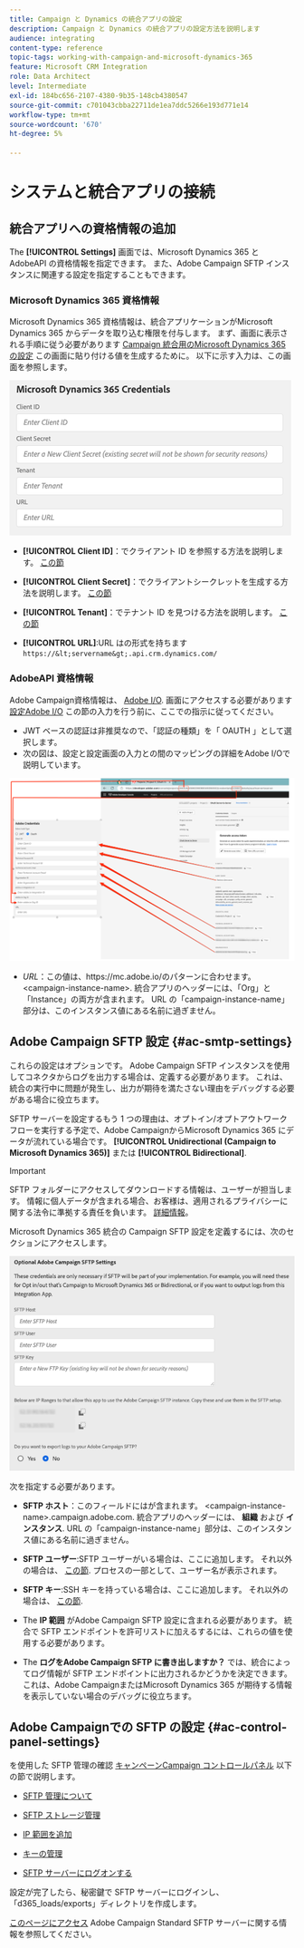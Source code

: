 ```yaml
---
title: Campaign と Dynamics の統合アプリの設定
description: Campaign と Dynamics の統合アプリの設定方法を説明します
audience: integrating
content-type: reference
topic-tags: working-with-campaign-and-microsoft-dynamics-365
feature: Microsoft CRM Integration
role: Data Architect
level: Intermediate
exl-id: 184bc656-2107-4380-9b35-148cb4380547
source-git-commit: c701043cbba22711de1ea7ddc5266e193d771e14
workflow-type: tm+mt
source-wordcount: '670'
ht-degree: 5%

---
```


# システムと統合アプリの接続

## 統合アプリへの資格情報の追加

The **[!UICONTROL Settings]** 画面では、Microsoft Dynamics 365 とAdobeAPI の資格情報を指定できます。 また、Adobe Campaign SFTP インスタンスに関連する設定を指定することもできます。

### Microsoft Dynamics 365 資格情報

Microsoft Dynamics 365 資格情報は、統合アプリケーションがMicrosoft Dynamics 365 からデータを取り込む権限を付与します。  まず、画面に表示される手順に従う必要があります [Campaign 統合用のMicrosoft Dynamics 365 の設定](../../integrating/using/d365-acs-configure-d365.md) この画面に貼り付ける値を生成するために。 以下に示す入力は、この画面を参照します。

![](assets/do-not-localize/d365-to-acs-ui-page-workflows-settings-d365.png)

* **[!UICONTROL Client ID]**：でクライアント ID を参照する方法を説明します。 [この節](../../integrating/using/d365-acs-configure-d365.md#register-a-new-app)

* **[!UICONTROL Client Secret]**：でクライアントシークレットを生成する方法を説明します。 [この節](../../integrating/using/d365-acs-configure-d365.md#generate-a-client-secret)

* **[!UICONTROL Tenant]**：でテナント ID を見つける方法を説明します。 [この節](../../integrating/using/d365-acs-configure-d365.md#get-the-tenant-id)

* **[!UICONTROL URL]**:URL はの形式を持ちます `https://&lt;servername&gt;.api.crm.dynamics.com/`

### AdobeAPI 資格情報

Adobe Campaign資格情報は、 [Adobe I/O](https://www.adobe.io/). 画面にアクセスする必要があります [設定Adobe I/O](../../integrating/using/d365-acs-configure-adobe-io.md) この節の入力を行う前に、ここでの指示に従ってください。

* JWT ベースの認証は非推奨なので、「認証の種類」を「 OAUTH 」として選択します。
* 次の図は、設定と設定画面の入力との間のマッピングの詳細をAdobe I/Oで説明しています。

![](assets/do-not-localize/d365-to-acs-ui-page-workflows-settings-adobeio.png)

* *URL*：この値は、https\://mc.adobe.io/のパターンに合わせます。&lt;campaign-instance-name>. 統合アプリのヘッダーには、「Org」と「Instance」の両方が含まれます。 URL の「campaign-instance-name」部分は、このインスタンス値にある名前に過ぎません。

## Adobe Campaign SFTP 設定 {#ac-smtp-settings}

これらの設定はオプションです。 Adobe Campaign SFTP インスタンスを使用してコネクタからログを出力する場合は、定義する必要があります。 これは、統合の実行中に問題が発生し、出力が期待を満たさない理由をデバッグする必要がある場合に役立ちます。

SFTP サーバーを設定するもう 1 つの理由は、オプトイン/オプトアウトワークフローを実行する予定で、Adobe CampaignからMicrosoft Dynamics 365 にデータが流れている場合です。 **[!UICONTROL Unidirectional (Campaign to Microsoft Dynamics 365)]** または **[!UICONTROL Bidirectional]**.

>[!IMPORTANT]
>
>SFTP フォルダーにアクセスしてダウンロードする情報は、ユーザーが担当します。 情報に個人データが含まれる場合、お客様は、適用されるプライバシーに関する法令に準拠する責任を負います。 [詳細情報](../../integrating/using/d365-acs-notices-and-recommendations.md#acs-msdyn-manage-privacy)。
>

Microsoft Dynamics 365 統合の Campaign SFTP 設定を定義するには、次のセクションにアクセスします。

![](assets/do-not-localize/d365-to-acs-ui-page-workflows-settings-sftp.png)

次を指定する必要があります。

* **SFTP ホスト**：このフィールドにはが含まれます。 &lt;campaign-instance-name>.campaign.adobe.com. 統合アプリのヘッダーには、 **組織** および **インスタンス**. URL の「campaign-instance-name」部分は、このインスタンス値にある名前に過ぎません。

* **SFTP ユーザー**:SFTP ユーザーがいる場合は、ここに追加します。 それ以外の場合は、 [この節](#ac-control-panel-settings). プロセスの一部として、ユーザー名が表示されます。

* **SFTP キー**:SSH キーを持っている場合は、ここに追加します。 それ以外の場合は、 [この節](#ac-control-panel-settings).

* The **IP 範囲** がAdobe Campaign SFTP 設定に含まれる必要があります。 統合で SFTP エンドポイントを許可リストに加えるするには、これらの値を使用する必要があります。

* The **ログをAdobe Campaign SFTP に書き出しますか？** では、統合によってログ情報が SFTP エンドポイントに出力されるかどうかを決定できます。 これは、Adobe CampaignまたはMicrosoft Dynamics 365 が期待する情報を表示していない場合のデバッグに役立ちます。

## Adobe Campaignでの SFTP の設定 {#ac-control-panel-settings}

を使用した SFTP 管理の確認 [キャンペーンCampaign コントロールパネル](https://experienceleague.adobe.com/docs/control-panel/using/control-panel-home.html?lang=ja) 以下の節で説明します。

* [SFTP 管理について](https://experienceleague.adobe.com/docs/control-panel/using/sftp-management/about-sftp-management.html?lang=ja#sftp-management)

* [SFTP ストレージ管理](https://experienceleague.adobe.com/docs/control-panel/using/sftp-management/key-management.html#installing-ssh-key)

* [IP 範囲を追加](https://experienceleague.adobe.com/docs/control-panel/using/sftp-management/ip-range-allow-listing.html#sftp-management)

* [キーの管理](https://experienceleague.adobe.com/docs/control-panel/using/sftp-management/key-management.html#sftp-management)

* [SFTP サーバーにログオンする](https://experienceleague.adobe.com/docs/control-panel/using/sftp-management/logging-into-sftp-server.html#sftp-management)

設定が完了したら、秘密鍵で SFTP サーバーにログインし、「d365_loads/exports」ディレクトリを作成します。

[このページにアクセス](https://experienceleague.adobe.com/docs/campaign-standard-learn/control-panel/sftp-management/monitoring-server-capacity.html?lang=ja#sftp-management) Adobe Campaign Standard SFTP サーバーに関する情報を参照してください。
